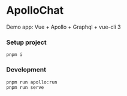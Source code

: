 # ApolloChat

Demo app: Vue + Apollo + Graphql + vue-cli 3


### Setup project

```
pnpm i
```

### Development

```
pnpm run apollo:run
pnpm run serve
```
